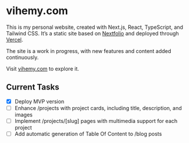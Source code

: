 # vihemy.com

This is my personal website, created with Next.js, React, TypeScript, and Tailwind CSS. It’s a static site based on [Nextfolio](https://vercel.com/templates/next.js/nextfolio-a-simple-next-js-portfolio) and deployed through [Vercel](https://vercel.com).

The site is a work in progress, with new features and content added continuously.

Visit [vihemy.com](https://vihemy.com) to explore it.

## Current Tasks

- [x] Deploy MVP version
- [ ] Enhance /projects with project cards, including title, description, and images
- [ ] Implement /projects/[slug] pages with multimedia support for each project
- [ ] Add automatic generation of Table Of Content to /blog posts